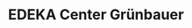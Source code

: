 ---
title: "EDEKA Center Grünbauer"
url: /weiden-i-d-opf/edeka-center-gruenbauer/
shop: Supermarkt
---